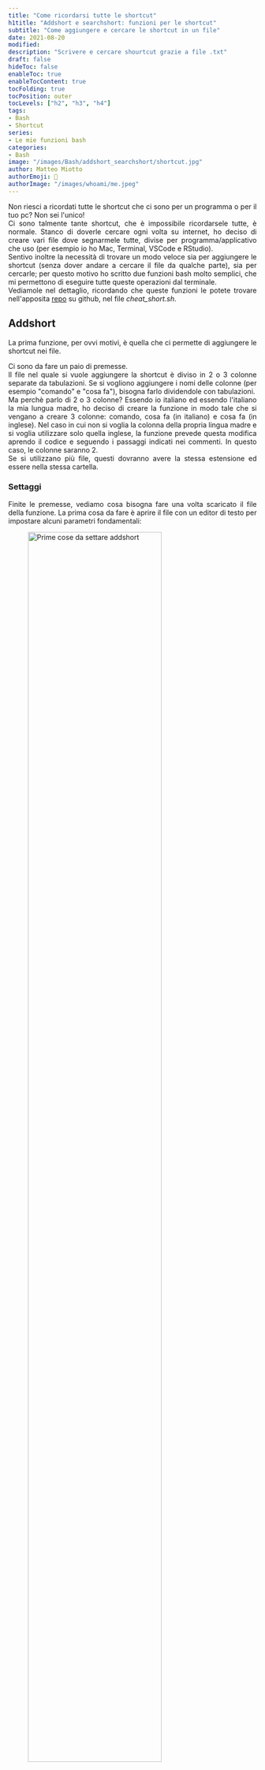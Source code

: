 ```yaml
---
title: "Come ricordarsi tutte le shortcut"
h1title: "Addshort e searchshort: funzioni per le shortcut"
subtitle: "Come aggiungere e cercare le shortcut in un file"
date: 2021-08-20
modified: 
description: "Scrivere e cercare shourtcut grazie a file .txt"
draft: false
hideToc: false
enableToc: true
enableTocContent: true
tocFolding: true
tocPosition: outer
tocLevels: ["h2", "h3", "h4"]
tags:
- Bash
- Shortcut
series:
- Le mie funzioni bash
categories:
- Bash
image: "/images/Bash/addshort_searchshort/shortcut.jpg"
author: Matteo Miotto
authorEmoji: 🤖
authorImage: "/images/whoami/me.jpeg"
---
```

<div style="text-align: justify;">

Non riesci a ricordati tutte le shortcut che ci sono per un programma o per il tuo pc? Non sei l'unico!  
Ci sono talmente tante shortcut, che è impossibile ricordarsele tutte, è normale. Stanco di doverle cercare ogni volta su internet, ho deciso di creare vari file dove segnarmele tutte, divise per programma/applicativo che uso (per esempio io ho Mac, Terminal, VSCode e RStudio).   
Sentivo inoltre la necessità di trovare un modo veloce sia per aggiungere le shortcut (senza dover andare a cercare il file da qualche parte), sia per cercarle; per questo motivo ho scritto due funzioni bash molto semplici, che mi permettono di eseguire tutte queste operazioni dal terminale.  
Vediamole nel dettaglio, ricordando che queste funzioni le potete trovare nell'apposita [repo](https://github.com/mmiots9/bash-functions) su github, nel file *cheat_short.sh*.

## Addshort
La prima funzione, per ovvi motivi, è quella che ci permette di aggiungere le shortcut nei file.

Ci sono da fare un paio di premesse.  
Il file nel quale si vuole aggiungere la shortcut è diviso in 2 o 3 colonne separate da tabulazioni. Se si vogliono aggiungere i nomi delle colonne (per esempio "comando" e "cosa fa"), bisogna farlo dividendole con tabulazioni.  
Ma perchè parlo di 2 o 3 colonne? Essendo io italiano ed essendo l'italiano la mia lungua madre, ho deciso di creare la funzione in modo tale che si vengano a creare 3 colonne: comando, cosa fa (in italiano) e cosa fa (in inglese). Nel caso in cui non si voglia la colonna della propria lingua madre e si voglia utilizzare solo quella inglese, la funzione prevede questa modifica aprendo il codice e seguendo i passaggi indicati nei commenti. In questo caso, le colonne saranno 2.  
Se si utilizzano più file, questi dovranno avere la stessa estensione ed essere nella stessa cartella.

### Settaggi
Finite le premesse, vediamo cosa bisogna fare una volta scaricato il file della funzione.
La prima cosa da fare è aprire il file con un editor di testo per impostare alcuni parametri fondamentali:
<figure id="settaggi_iniziali">
  <img src="/images/Bash/addshort_searchshort/addsh2set.png" alt="Prime cose da settare addshort" width=80%>
  <figcaption style="text-align:center;">Figura 1: settaggi iniziali per le funzioni addshort e searchshort</figcaption>
</figure>

***arr***: array dei nomi dei file, <u>senza</u> estensione e path  
***ext***: estensione dei file  
***filepath***: il path della cartella dove sono i file, consiglio vivamente di mettere il path completo dalla home directory
***whatdoes***: se volete avere la colonna della vostra lingua, questa sarà la stringa corrispondente alla domanda "What it does?" (cosa fa la shortcut) che verrà posta nel terminale.

L'altra modifica da fare è di commentare e di uncommentare le linee relative alla possibilità della doppia lingua, in base alle proprie esigenze (vedi figura sottostante).
<img src="/images/Bash/addshort_searchshort/comment-uncommentadd.png" alt="Settaggi per seconda lingua" width=80%>

### Lancio della funzione
Ora, dopo aver aggiunto il file della funzione nel path del terminale, siamo pronti per lanciarla tramite il comando *addshort*.

<div style="text-align:center">
<video height=300px width=auto controls>
  <source src="/images/Bash/addshort_searchshort/addshort.mov">
</video>
</div>

<p style="margin-bottom:0;">Il video mostra i vari passaggi:</p>
<ol>
<li>In quale file va aggiunta la shortcut?</li>
<li>Inserire la shortcut: in questo momento, la funzione <b>verifica</b> se è già esistente, in tal caso si ferma e comunica questo all'utente</li>
<li>Inserire cosa fa nella lingua madre</li>
<li>Inserire cosa fa in inglese</li>
<li>Richiesta se si vuole aggiungere un'altra shortcut allo stesso file</li>
</ol>

A questo punto, la funzione aggiunge queste informazioni al file selezionato.

## Searchshort
Questa funzione permette di cercare una shortcut che non ci si ricorda inserendo parole chiave. La funzione, di per sè, è molto semplice: è come se fosse un grep alla fin fine, solo che qui la si può lanciare da qualunque directory si sia dentro.

### Settaggi
Anche in questo caso, ci sono dei settaggi da implementare: gli stessi della funzione precedente (vedi figura <a href="#settaggi_iniziali">1</a>).

Inoltre, c'è da commentare o uncommentare un paio di comandi, in base alla presenza o meno della seconda lingua.
<img src="/images/Bash/addshort_searchshort/comment-uncommentsearch.png" alt="Settaggi per seconda lingua" width=80%>

### Lancio della funzione
Come prima, avendo aggiunto il file della funzione nel path, si lancia col comando *searchshort*.

<div style="text-align:center">
<video height=300px width=auto controls>
  <source src="/images/Bash/addshort_searchshort/searchshort.mov">
</video>
</div>

Come si può vedere dal video, la procedura è molto immediata: si sceglie in quale file cercare la shortcut e si inseriscono le parole chiave.  
**N.B.:** Non è necessario che le parole siano in ordine corretto!

Se non ci sono risultati con quella combinazione di parole, verrò proiettato un messaggio. Si deve dunque o riprovare con un'altra combinazione, oppure inserire quella shortcut prima di cercarla.

## Conclusioni
Spero che questa breve guida sull'utilizzo di queste due semplici funzioni sia chiara e utile.  
Come vedrete dal codice, non c'è sempre bisogno di creare funzioni super complicate e macchinose, a volte la semplicità paga.



</div>